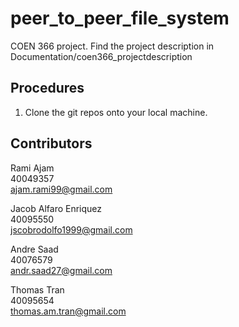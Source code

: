# peer_to_peer_file_system
COEN 366 project. Find the project description in Documentation/coen366_projectdescription

## Procedures
1. Clone the git repos onto your local machine.  

## Contributors
Rami Ajam  
40049357  
ajam.rami99@gmail.com

Jacob Alfaro Enriquez  
40095550  
jscobrodolfo1999@gmail.com  

Andre Saad  
40076579  
andr.saad27@gmail.com  

Thomas Tran  
40095654  
thomas.am.tran@gmail.com 

